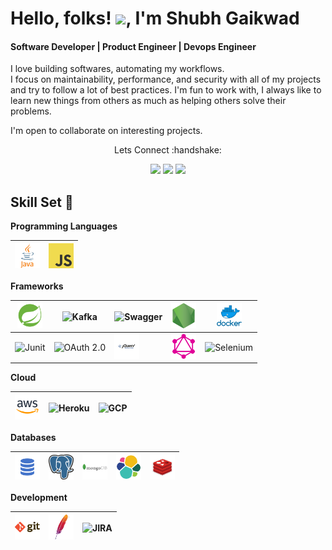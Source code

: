 # Hello, folks! <img src="https://raw.githubusercontent.com/MartinHeinz/MartinHeinz/master/wave.gif" width="30px">,  I'm Shubh Gaikwad

#### Software Developer | Product Engineer | Devops Engineer

I love building softwares, automating my workflows. <br>
I focus on maintainability, performance, and security with all of my projects and try to follow a lot of best practices.
I'm fun to work with, I always like to learn new things from others as much as helping others solve their problems. 

I'm open to collaborate on interesting projects.

<p align="center"> Lets Connect :handshake:</p>
<p align="center"><a href="https://twitter.com/shubhdgaikwad"><img src="https://img.shields.io/badge/twitter-%231DA1F2.svg?&style=for-the-badge&logo=twitter&logoColor=white" height=25></a> <a href="https://www.linkedin.com/in/shubham-gaikwad-b90181b5/"><img src="https://img.shields.io/badge/linkedin-%230077B5.svg?&style=for-the-badge&logo=linkedin&logoColor=white" height=25></a> <a href="https://www.instagram.com/shubh.gaikwad/"><img src="https://img.shields.io/badge/instagram-%23E4405F.svg?&style=for-the-badge&logo=instagram&logoColor=white" height=25></a> 
</p>

## Skill Set :muscle:

**Programming Languages**

<img title="Java" alt="Java" width="40px" src="https://raw.githubusercontent.com/github/explore/master/topics/java/java.png" />|<img alt="JS" title="JavaScript" width="40px" src="https://raw.githubusercontent.com/github/explore/master/topics/javascript/javascript.png">
|--|--|

**Frameworks**

<img title="Spring Boot" alt="Spring Boot" width="40px" src="https://raw.githubusercontent.com/github/explore/master/topics/spring/spring.png">|<img title="Kafka" alt="Kafka" width="40px" src="https://upload.wikimedia.org/wikipedia/commons/0/05/Apache_kafka.svg">|<img title="Swagger" alt="Swagger" width="40px" src="https://upload.wikimedia.org/wikipedia/commons/a/ab/Swagger-logo.png">|<img title="Node" alt="Node" width="40px" src="https://raw.githubusercontent.com/github/explore/master/topics/nodejs/nodejs.png">|<img title="Docker" alt="Docker" width="40px" src="https://raw.githubusercontent.com/github/explore/master/topics/docker/docker.png">
|--|--|--|--|--|
<img title="Junit" alt="Junit" width="40px" src="https://junit.org/junit4/images/junit5-banner.png">|<img title="OAuth 2.0" alt="OAuth 2.0" width="40px" src="https://img.icons8.com/color/48/000000/authentication.png">|<img title="jQuery" alt="jQuery" width="40px" src="https://raw.githubusercontent.com/github/explore/master/topics/jquery/jquery.png">|<img title="GrahpQL" alt="GraphQL" width="40px" src="https://raw.githubusercontent.com/github/explore/master/topics/graphql/graphql.png">|<img title="Selenium" alt="Selenium" width="40px" src="https://img.icons8.com/color/48/000000/selenium-test-automation.png">

**Cloud**

<img title="AWS" alt="AWS" width="40px" src="https://raw.githubusercontent.com/github/explore/main/topics/aws/aws.png">|<img title="G" alt="Heroku" width="40px" src="https://img.icons8.com/color/48/000000/heroku.png">|<img title="GCP" alt="GCP" width="40px" src="https://img.icons8.com/fluency/48/000000/google-cloud.png">
|--|--|--|

**Databases**

<img title="SQL" alt="SQL" width="40px" src="https://raw.githubusercontent.com/github/explore/master/topics/sql/sql.png">|<img title="PostgreSQl" alt="PostgreSQl" width="40px" src="https://raw.githubusercontent.com/github/explore/master/topics/postgresql/postgresql.png">|<img title="MongoDB" alt="MongoDB" width="40px" src="https://raw.githubusercontent.com/github/explore/master/topics/mongodb/mongodb.png">|<img title="ElasticSearch" alt="ElasticSearch" width="40px" src="https://raw.githubusercontent.com/github/explore/master/topics/elasticsearch/elasticsearch.png">|<img title="Redis" alt="Redis" width="40px" src="https://raw.githubusercontent.com/github/explore/master/topics/redis/redis.png"> <br>
|--|--|--|--|--|

**Development**

<img title="git" alt="git" width="40px" src="https://raw.githubusercontent.com/github/explore/master/topics/git/git.png">|<img title="Maven" alt="Maven" width="40px" src="https://raw.githubusercontent.com/github/explore/master/topics/maven/maven.png">|<img title="JIRA" alt="JIRA" width="40px" src="https://logos-world.net/wp-content/uploads/2021/02/Jira-Emblem.png">
|--|--|--
<br>


<!-- ![Visitor Badge](https://visitor-badge.laobi.icu/badge?page_id=shubhtrino.shubhtrino) -->
